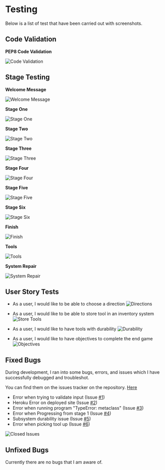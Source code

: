 # Testing

Below is a list of test that have been carried out with screenshots.

## Code Validation
__PEP8 Code Validation__

![Code Validation](/documentation/testing/code-validation.png)

## Stage Testing

__Welcome Message__

![Welcome Message](/documentation/readme/welcome-message.png)

__Stage One__

![Stage One](/documentation/testing/stage-one.png)

__Stage Two__

![Stage Two](/documentation/testing/stage-two.png)

__Stage Three__

![Stage Three](/documentation/testing/stage-three.png)

__Stage Four__

![Stage Four](/documentation/testing/stage-four.png)

__Stage Five__

![Stage Five](/documentation/testing/stage-five.png)

__Stage Six__

![Stage Six](/documentation/testing/stage-six.png)

__Finish__

![Finish](/documentation/testing/finish.png)

__Tools__

![Tools](/documentation/testing/tool.png)

__System Repair__

![System Repair](/documentation/testing/objective.png)

## User Story Tests
- As a user, I would like to be able to choose a direction
![Directions](/documentation/testing/stage-three.png)

- As a user, I would like to be able to store tool in an inventory system
![Store Tools](/documentation/testing/tool.png)

- As a user, I would like to have tools with durability
![Durability](/documentation/readme/inventory-slots.png)

- As a user, I would like to have objectives to complete the end game
![Objectives](/documentation/testing/objective.png)

## Fixed Bugs
During development, I ran into some bugs, errors, and issues which I have successfully debugged and troubleshot.

You can find them on the issues tracker on the repository. [Here](https://github.com/robcole-dev/Lost-Space-Engineer/issues?q=is%3Aissue+is%3Aclosed)

- Error when trying to validate input (Issue [#1](https://github.com/robcole-dev/Lost-Space-Engineer/issues/1))
- Heroku Error on deployed site (Issue [#2](https://github.com/robcole-dev/Lost-Space-Engineer/issues/2))
- Error when running program "TypeError: metaclass" (Issue [#3](https://github.com/robcole-dev/Lost-Space-Engineer/issues/3))
- Error when Progressing from stage 1 (Issue [#4](https://github.com/robcole-dev/Lost-Space-Engineer/issues/4))
- Subsystem durability issue (Issue [#5](https://github.com/robcole-dev/Lost-Space-Engineer/issues/5))
- Error when picking tool up (Issue [#6](https://github.com/robcole-dev/Lost-Space-Engineer/issues/6))

![Closed Issues](/documentation/testing/closed-issues.png)

## Unfixed Bugs

Currently there are no bugs that I am aware of.